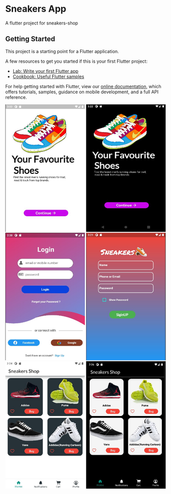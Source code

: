 # Sneakers App

A flutter project for sneakers-shop

## Getting Started

This project is a starting point for a Flutter application.

A few resources to get you started if this is your first Flutter project:

- [Lab: Write your first Flutter app](https://flutter.dev/docs/get-started/codelab)
- [Cookbook: Useful Flutter samples](https://flutter.dev/docs/cookbook)

For help getting started with Flutter, view our
[online documentation](https://flutter.dev/docs), which offers tutorials,
samples, guidance on mobile development, and a full API reference.

<div align="left">
 <img src="https://github.com/PrabeshPP/Sneakers-Shop/blob/master1.1/sneakers/screenshot/sc1.jpg" width="250" height="400">  <img src="https://github.com/PrabeshPP/Sneakers-Shop/blob/master1.1/sneakers/screenshot/sc2.jpg" width="250" height="400">
</div>

<div align="left">
 <img src="https://github.com/PrabeshPP/Sneakers-Shop/blob/master1.1/sneakers/screenshot/login_sc1.jpg" width="250" height="400">  
 <img src="https://github.com/PrabeshPP/Sneakers-Shop/blob/master1.1/sneakers/screenshot/SiginUp_sc.jpg" width="250" height="400">  
</div>

<div align="left">
 <img src="https://github.com/PrabeshPP/Sneakers-Shop/blob/master1.1/sneakers/screenshot/h_sc1.jpg" width="250" height="400">  <img src="https://github.com/PrabeshPP/Sneakers-Shop/blob/master1.1/sneakers/screenshot/h_sc2.jpg" width="250" height="400">
</div>







